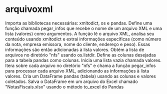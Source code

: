 # arquivoxml

Importa as bibliotecas necessárias: xmltodict, os e pandas.
Define uma função chamada pegar_infos que recebe o nome de um arquivo XML e uma lista (valores) como argumentos. A função lê o arquivo XML, analisa seu conteúdo usando xmltodict e extrai informações específicas (como número da nota, empresa emissora, nome do cliente, endereço e peso). Essas informações são então adicionadas à lista valores.
Obtém a lista de arquivos no diretório "nfs" usando os.listdir.
Define as colunas desejadas para a tabela pandas como colunas.
Inicia uma lista vazia chamada valores.
Itera sobre cada arquivo no diretório "nfs" e chama a função pegar_infos para processar cada arquivo XML, adicionando as informações à lista valores.
Cria um DataFrame pandas (tabela) usando as colunas e valores coletados.
Salva o DataFrame em um arquivo do Excel chamado "NotasFiscais.xlsx" usando o método to_excel do Pandas
